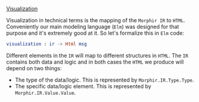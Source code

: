 [Visualization](index.html)

Visualization in technical terms is the mapping of the `Morphir IR` to `HTML`. Conveniently our main modeling language 
(`Elm`) was designed for that purpose and it's extremely good at it. So let's formalize this in `Elm` code:

```elm
visualization : ir -> Html msg
```

Different elements in the `IR` will map to different structures in `HTML`. The `IR` contains both data and logic and
in both cases the `HTML` we produce will depend on two things:

- The type of the data/logic. This is represented by `Morphir.IR.Type.Type`.
- The specific data/logic element. This is represented by `Morphir.IR.Value.Value`.

